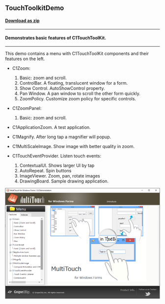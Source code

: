 ## TouchToolkitDemo
#### [Download as zip](https://grapecity.github.io/DownGit/#/home?url=https://github.com/GrapeCity/ComponentOne-WinForms-Samples/tree/master/NetFramework\TouchToolkit\CS\TouchToolkitDemo)
____
#### Demonstrates basic features of C1TouchToolKit.
____
This demo contains a menu with C1TouchToolKit components and their features on the left.

* C1Zoom:
    1. Basic: zoom and scroll.
    2. ControlBar. A floating, translucent window for a form.
    3. Show Control. AutoShowControl property.
    4. Pan Window. A pan window to scroll the other form quickly.
    5. ZoomPolicy. Customize zoom policy for specific controls.

* C1ZoomPanel:
    1. Basic: zoom and scroll.

* C1ApplicationZoom. A test application.
* C1Magnify. After long tap a magnifier will popup.
* C1MultiScaleImage. Show image with better quality in zoom.
* C1TouchEventProvider. Listen touch events:
    1. ContextualUI. Shows larger UI by tap
    2. AutoRepeat. Spin buttons
    3. ImageViewer. Zoom, pan, rotate images
    4. DrawingBoard. Sample drawing application.

![screenshot](screenshot.PNG)
